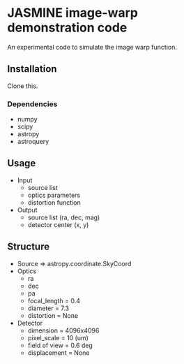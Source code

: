 # JASMINE image-warp demonstration code
An experimental code to simulate the image warp function.


## Installation
Clone this.

### Dependencies

- numpy
- scipy
- astropy
- astroquery


## Usage

- Input
    - source list
    - optics parameters
    - distortion function
- Output
    - source list (ra, dec, mag)
    - detector center (x, y)


## Structure

- Source => astropy.coordinate.SkyCoord
- Optics
    - ra
    - dec
    - pa
    - focal_length  = 0.4
    - diameter      = 7.3
    - distortion    = None
- Detector
    - dimension     = 4096x4096
    - pixel_scale   = 10 (um)
    - field of view = 0.6 deg
    - displacement  = None
